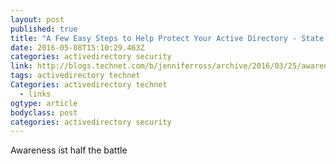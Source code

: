 ```yaml
---
layout: post
published: true
title: "A Few Easy Steps to Help Protect Your Active Directory - State of Multiplicity - Site Home - TechNet Blogs"
date: 2016-05-08T15:10:29.463Z
categories: activedirectory security
link: http://blogs.technet.com/b/jenniferross/archive/2016/03/25/awareness-is-half-the-battle.aspx?utm_content=buffer8c4bb&utm_medium=social&utm_source=twitter.com&utm_campaign=buffer
tags: activedirectory technet
Categories: activedirectory technet
  - links
ogtype: article
bodyclass: post
categories: activedirectory security
---
```

Awareness ist half the battle
